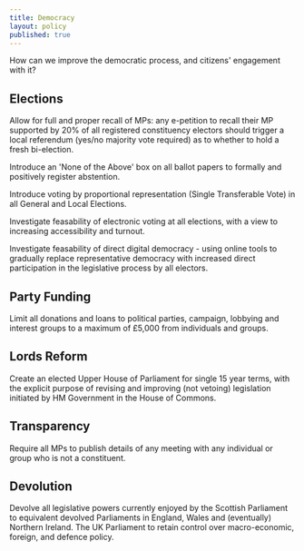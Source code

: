```yaml
---
title: Democracy
layout: policy
published: true
---
```


How can we improve the democratic process, and citizens' engagement with it?

## Elections

Allow for full and proper recall of MPs: any e-petition to recall their MP supported by 20% of all registered constituency electors should trigger a local referendum (yes/no majority vote required) as to whether to hold a fresh bi-election.

Introduce an 'None of the Above' box on all ballot papers to formally and positively register abstention.

Introduce voting by proportional representation (Single Transferable Vote) in all General and Local Elections.

Investigate feasability of electronic voting at all elections, with a view to increasing accessibility and turnout.

Investigate feasability of direct digital democracy - using online tools to gradually replace representative democracy with increased direct participation in the legislative process by all electors.

## Party Funding

Limit all donations and loans to political parties, campaign, lobbying and interest groups to a maximum of £5,000 from individuals and groups.

## Lords Reform

Create an elected Upper House of Parliament for single 15 year terms, with the explicit purpose of revising and improving (not vetoing) legislation initiated by HM Government in the House of Commons.

## Transparency

Require all MPs to publish details of any meeting with any individual or group who is not a constituent.

## Devolution

Devolve all legislative powers currently enjoyed by the Scottish Parliament to equivalent devolved Parliaments in England, Wales and (eventually) Northern Ireland. The UK Parliament to retain control over macro-economic, foreign, and defence policy.